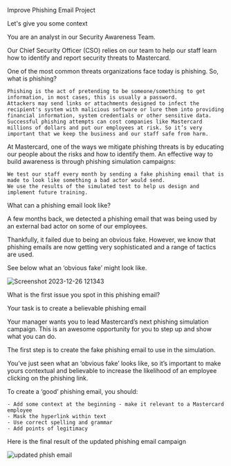Improve Phishing Email Project

Let's give you some context

You are an analyst in our Security Awareness Team.

Our Chief Security Officer (CSO) relies on our team to help our staff learn how to identify and report security threats to Mastercard.

One of the most common threats organizations face today is phishing. So, what is phishing?

    Phishing is the act of pretending to be someone/something to get information, in most cases, this is usually a password.
    Attackers may send links or attachments designed to infect the recipient's system with malicious software or lure them into providing financial information, system credentials or other sensitive data.
    Successful phishing attempts can cost companies like Mastercard millions of dollars and put our employees at risk. So it’s very important that we keep the business and our staff safe from harm.


At Mastercard, one of the ways we mitigate phishing threats is by educating our people about the risks and how to identify them. An effective way to build awareness is through phishing simulation campaigns:

    We test our staff every month by sending a fake phishing email that is made to look like something a bad actor would send.
    We use the results of the simulated test to help us design and implement future training.


What can a phishing email look like?

A few months back, we detected a phishing email that was being used by an external bad actor on some of our employees.

Thankfully, it failed due to being an obvious fake. However, we know that phishing emails are now getting very sophisticated and a range of tactics are used.

See below what an ‘obvious fake’ might look like.

![Screenshot 2023-12-26 121343](https://github.com/w4kery/PhishingSim/assets/32207684/7273ef18-0ab7-4d29-b9c3-8d6b4f9a4942)

What is the first issue you spot in this phishing email?


Your task is to create a believable phishing email

Your manager wants you to lead Mastercard’s next phishing simulation campaign. This is an awesome opportunity for you to step up and show what you can do.

The first step is to create the fake phishing email to use in the simulation.

You’ve just seen what an ‘obvious fake’ looks like, so it’s important to make yours contextual and believable to increase the likelihood of an employee clicking on the phishing link.

To create a ‘good’ phishing email, you should:

    - Add some context at the beginning - make it relevant to a Mastercard employee
    - Mask the hyperlink within text
    - Use correct spelling and grammar
    - Add points of legitimacy

Here is the final result of the updated phishing email campaign

![updated phish email](https://github.com/w4kery/PhishingSim/assets/32207684/b3a47d27-12c8-4540-b5a6-a0d0656c9566)


